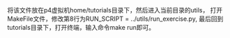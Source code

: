 将该文件放在p4虚拟机home/tutorials目录下，然后进入当前目录的utils，
打开MakeFile文件，修改第8行为RUN_SCRIPT = ../utils/run_exercise.py,
最后回到tutorials目录下，打开终端，输入命令make run即可。